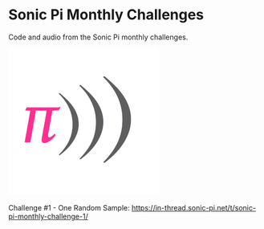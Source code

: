 # Sonic Pi Monthly Challenges
Code and audio from the Sonic Pi monthly challenges.

![alt text](https://raw.githubusercontent.com/binarysweets/sonic-pi-monthly-challenge/main/SonicPiLogo-300.png "Sonic Pi Logo")

Challenge #1 - One Random Sample:
https://in-thread.sonic-pi.net/t/sonic-pi-monthly-challenge-1/
